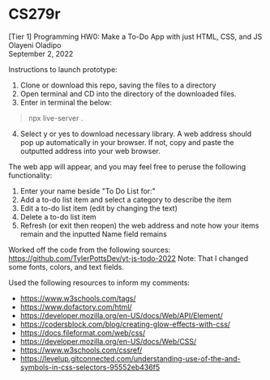 # CS279r
[Tier 1] Programming HW0: Make a To-Do App with just HTML, CSS, and JS <br />
Olayeni Oladipo <br />
September 2, 2022 <br />

Instructions to launch prototype:

1) Clone or download this repo, saving the files to a directory
2) Open terminal and CD into the directory of the downloaded files.
3) Enter in terminal the below:
> npx live-server .
4) Select y or yes to download necessary library.
A web address should pop up automatically in your browser.
If not, copy and paste the outputted address into your web browser. 


The web app will appear, and you may feel free to peruse the following functionality:
1) Enter your name beside "To Do List for:"
2) Add a to-do list item and select a category to describe the item
3) Edit a to-do list item (edit by changing the text)
4) Delete a to-do list item
5) Refresh (or exit then reopen) the web address and note how your items remain and the inputted Name field remains


Worked off the code from the following sources:
https://github.com/TylerPottsDev/yt-js-todo-2022
Note: That I changed some fonts, colors, and text fields.

Used the following resources to inform my comments:
- https://www.w3schools.com/tags/
- https://www.dofactory.com/html/
- https://developer.mozilla.org/en-US/docs/Web/API/Element/
- https://codersblock.com/blog/creating-glow-effects-with-css/ 
- https://docs.fileformat.com/web/css/
- https://developer.mozilla.org/en-US/docs/Web/CSS/
- https://www.w3schools.com/cssref/
- https://levelup.gitconnected.com/understanding-use-of-the-and-symbols-in-css-selectors-95552eb436f5
